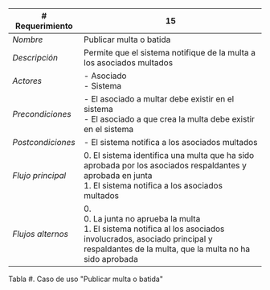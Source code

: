 |# Requerimiento|15 |
|-|-|
| *Nombre*|Publicar multa o batida
| *Descripción*| Permite que el sistema notifique de la multa a los asociados multados |
|*Actores*| - Asociado<br> - Sistema
|*Precondiciones*| - El asociado a multar debe existir en el sistema<br> - El asociado a que crea la multa debe existir en el sistema
|*Postcondiciones*| - El sistema notifica a los asociados multados
|*Flujo principal*|0.  El sistema identifica una multa que ha sido aprobada por los asociados respaldantes y aprobada en junta<br>1.  El sistema notifica a los asociados multados
|*Flujos alternos*|0. <br> 0. La junta no aprueba la multa<br>1. El sistema notifica al los asociados involucrados, asociado principal y respaldantes de la multa, que la multa no ha sido aprobada

Tabla #. Caso de uso "Publicar multa o batida"
